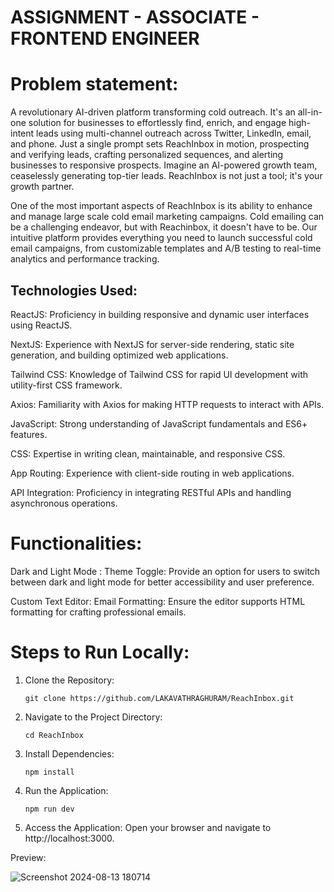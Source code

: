 # ASSIGNMENT - ASSOCIATE - FRONTEND ENGINEER

# Problem statement:
A revolutionary AI-driven platform transforming cold outreach. It's an all-in-one
solution for businesses to effortlessly find, enrich, and engage high-intent leads using multi-channel outreach
across Twitter, LinkedIn, email, and phone. Just a single prompt sets ReachInbox in motion, prospecting and
verifying leads, crafting personalized sequences, and alerting businesses to responsive prospects. Imagine an
AI-powered growth team, ceaselessly generating top-tier leads. ReachInbox is not just a tool; it's your growth
partner.

One of the most important aspects of ReachInbox is its ability to enhance and manage large scale cold email
marketing campaigns. Cold emailing can be a challenging endeavor, but with Reachinbox, it doesn't have to be.
Our intuitive platform provides everything you need to launch successful cold email campaigns, from
customizable templates and A/B testing to real-time analytics and performance tracking.


## Technologies Used:
ReactJS: Proficiency in building responsive and dynamic user interfaces using ReactJS.

NextJS: Experience with NextJS for server-side rendering, static site generation, and building optimized web applications.

Tailwind CSS: Knowledge of Tailwind CSS for rapid UI development with utility-first CSS framework.

Axios: Familiarity with Axios for making HTTP requests to interact with APIs.

JavaScript: Strong understanding of JavaScript fundamentals and ES6+ features.

CSS: Expertise in writing clean, maintainable, and responsive CSS.

App Routing: Experience with client-side routing in web applications.

API Integration: Proficiency in integrating RESTful APIs and handling asynchronous operations.

# Functionalities:
Dark and Light Mode : Theme Toggle: Provide an option for users to switch between dark and light mode for better accessibility and user preference.

Custom Text Editor: Email Formatting: Ensure the editor supports HTML formatting for crafting professional emails.

# Steps to Run Locally:

1. Clone the Repository:
   ```shell
   git clone https://github.com/LAKAVATHRAGHURAM/ReachInbox.git
2. Navigate to the Project Directory:
   ```shell
   cd ReachInbox
3. Install Dependencies:
   ```shell
   npm install
4. Run the Application:
   ```shell
   npm run dev
5. Access the Application: Open your browser and navigate to http://localhost:3000.

Preview:



![Screenshot 2024-08-13 180714](https://github.com/user-attachments/assets/5d70f534-8321-4363-8bbb-4290246e127b)




